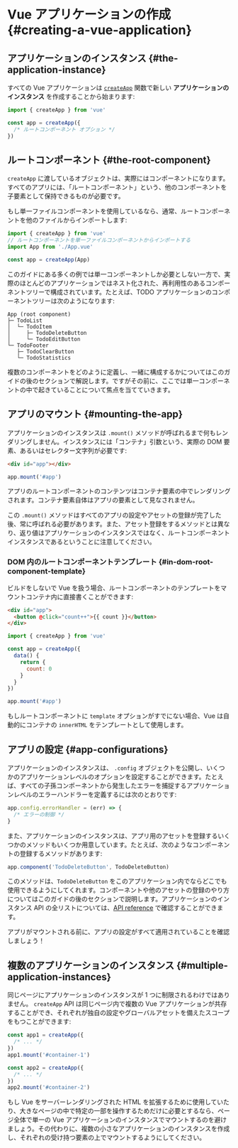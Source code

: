 # Vue アプリケーションの作成 {#creating-a-vue-application}

## アプリケーションのインスタンス {#the-application-instance}

すべての Vue アプリケーションは [`createApp`](/api/application#createapp) 関数で新しい **アプリケーションのインスタンス** を作成することから始まります:

```js
import { createApp } from 'vue'

const app = createApp({
  /* ルートコンポーネント オプション */
})
```

## ルートコンポーネント {#the-root-component}

`createApp` に渡しているオブジェクトは、実際にはコンポーネントになります。すべてのアプリには、「ルートコンポーネント」という、他のコンポーネントを子要素として保持できるものが必要です。

もし単一ファイルコンポーネントを使用しているなら、通常、ルートコンポーネントを他のファイルからインポートします:

```js
import { createApp } from 'vue'
// ルートコンポーネントを単一ファイルコンポーネントからインポートする
import App from './App.vue'

const app = createApp(App)
```

このガイドにある多くの例では単一コンポーネントしか必要としない一方で、実際のほとんどのアプリケーションではネスト化された、再利用性のあるコンポーネントツリーで構成されています。たとえば、TODO アプリケーションのコンポーネントツリーは次のようになります:

```
App (root component)
├─ TodoList
│  └─ TodoItem
│     ├─ TodoDeleteButton
│     └─ TodoEditButton
└─ TodoFooter
   ├─ TodoClearButton
   └─ TodoStatistics
```

複数のコンポーネントをどのように定義し、一緒に構成するかについてはこのガイドの後のセクションで解説します。ですがその前に、ここでは単一コンポーネントの中で起きていることについて焦点を当てていきます。

## アプリのマウント {#mounting-the-app}

アプリケーションのインスタンスは `.mount()` メソッドが呼ばれるまで何もレンダリングしません。インスタンスには「コンテナ」引数という、実際の DOM 要素、あるいはセレクター文字列が必要です:

```html
<div id="app"></div>
```

```js
app.mount('#app')
```

アプリのルートコンポーネントのコンテンツはコンテナ要素の中でレンダリングされます。コンテナ要素自体はアプリの要素として見なされません。

この `.mount()` メソッドはすべてのアプリの設定やアセットの登録が完了した後、常に呼ばれる必要があります。また、アセット登録をするメソッドとは異なり、返り値はアプリケーションのインスタンスではなく、ルートコンポーネントインスタンスであるということに注意してください。

### DOM 内のルートコンポーネントテンプレート {#in-dom-root-component-template}

ビルドをしないで Vue を扱う場合、ルートコンポーネントのテンプレートをマウントコンテナ内に直接書くことができます:

```html
<div id="app">
  <button @click="count++">{{ count }}</button>
</div>
```

```js
import { createApp } from 'vue'

const app = createApp({
  data() {
    return {
      count: 0
    }
  }
})

app.mount('#app')
```

もしルートコンポーネントに `template` オプションがすでにない場合、Vue は自動的にコンテナの `innerHTML` をテンプレートとして使用します。

## アプリの設定 {#app-configurations}

アプリケーションのインスタンスは、 `.config` オブジェクトを公開し、いくつかのアプリケーションレベルのオプションを設定することができます。たとえば、すべての子孫コンポーネントから発生したエラーを捕捉するアプリケーションレベルのエラーハンドラーを定義するには次のとおりです:

```js
app.config.errorHandler = (err) => {
  /* エラーの制御 */
}
```

また、アプリケーションのインスタンスは、アプリ用のアセットを登録するいくつかのメソッドもいくつか用意しています。たとえば、次のようなコンポーネントの登録するメソッドがあります:

```js
app.component('TodoDeleteButton', TodoDeleteButton)
```

このメソッドは、`TodoDeleteButton` をこのアプリケーション内でならどこでも使用できるようにしてくれます。コンポーネントや他のアセットの登録のやり方についてはこのガイドの後のセクションで説明します。アプリケーションのインスタンス API の全リストについては、[API reference](/api/application) で確認することができます。

アプリがマウントされる前に、アプリの設定がすべて適用されていることを確認しましょう！

## 複数のアプリケーションのインスタンス {#multiple-application-instances}

同じページにアプリケーションのインスタンスが 1 つに制限されるわけではありません。 `createApp` API は同じページ内で複数の Vue アプリケーションが共存することができ、それぞれが独自の設定やグローバルアセットを備えたスコープをもつことができます:

```js
const app1 = createApp({
  /* ... */
})
app1.mount('#container-1')

const app2 = createApp({
  /* ... */
})
app2.mount('#container-2')
```

もし Vue をサーバーレンダリングされた HTML を拡張するために使用していたり、大きなページの中で特定の一部を操作するためだけに必要とするなら、ページ全体で単一の Vue アプリケーションのインスタンスでマウントするのを避けましょう。その代わりに、複数の小さなアプリケーションのインスタンスを作成し、それぞれの受け持つ要素の上でマウントするようにしてください。

